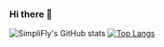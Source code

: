 ### Hi there 👋

![SimpliFly's GitHub stats](https://github-readme-stats.vercel.app/api?username=SimpliFly03&show_icons=true&theme=jolly) [![Top Langs](https://github-readme-stats.vercel.app/api/top-langs/?username=SimpliFly03&langs_count=3&theme=jolly)](https://github.com/anuraghazra/github-readme-stats)

<!--
**SimpliFly03/SimpliFly03** is a ✨ _special_ ✨ repository because its `README.md` (this file) appears on your GitHub profile.

Here are some ideas to get you started:

- 🔭 I’m currently working on ...
- 🌱 I’m currently learning ...
- 👯 I’m looking to collaborate on ...
- 🤔 I’m looking for help with ...
- 💬 Ask me about ...
- 📫 How to reach me: ...
- 😄 Pronouns: ...
- ⚡ Fun fact: ...
-->
